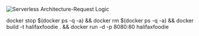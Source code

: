 
![Serverless Architecture-Request Logic](https://github.com/tarashagarwal/halifax-foodie-serverless/assets/10708684/9ed378b5-12e8-48ba-8286-183f61e28cb8)

docker stop $(docker ps -q -a) && docker rm $(docker ps -q -a) && docker build -t halifaxfoodie . && docker run -d -p 8080:80 halifaxfoodie
